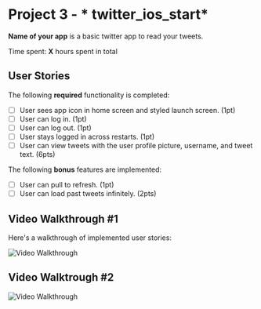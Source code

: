 # Project 3 - * twitter_ios_start*

**Name of your app** is a basic twitter app to read your tweets.

Time spent: **X** hours spent in total

## User Stories

The following **required** functionality is completed:

- [ ] User sees app icon in home screen and styled launch screen. (1pt)
- [ ] User can log in. (1pt)
- [ ] User can log out. (1pt)
- [ ] User stays logged in across restarts. (1pt)
- [ ] User can view tweets with the user profile picture, username, and tweet text. (6pts)

The following **bonus** features are implemented:

- [ ] User can pull to refresh. (1pt)
- [ ] User can load past tweets infinitely. (2pts)

## Video Walkthrough #1

Here's a walkthrough of implemented user stories:

<img src='http://g.recordit.co/vS3cW7iLV1.gif' title='Video Walkthrough' width='' alt='Video Walkthrough' />

## Video Walktrough #2

<img src='http://g.recordit.co/vS3cW7iLV1.gif' title='Video Walkthrough' width='' alt='Video Walkthrough' />

